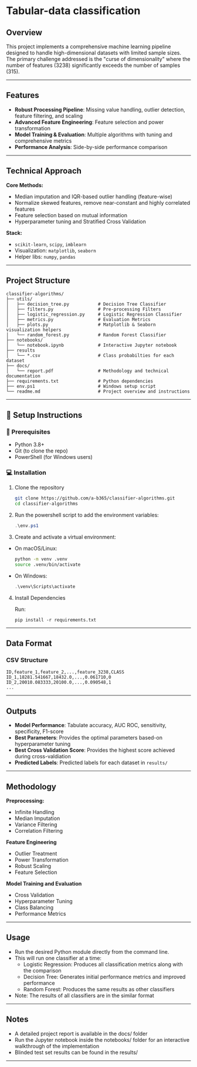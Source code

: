 # Tabular-data classification

## Overview

This project implements a comprehensive machine learning pipeline designed to handle high-dimensional datasets with limited sample sizes. The primary challenge addressed is the "curse of dimensionality" where the number of features (3238) significantly exceeds the number of samples (315).

---

## Features

- **Robust Processing Pipeline**: Missing value handling, outlier detection, feature filtering, and scaling
- **Advanced Feature Engineering**: Feature selection and power transformation
- **Model Training & Evaluation**: Multiple algorithms with tuning and comprehensive metrics
- **Performance Analysis**: Side-by-side performance comparison

---

## Technical Approach

**Core Methods:**
- Median imputation and IQR-based outlier handling (feature-wise)
- Normalize skewed features, remove near-constant and highly correlated features
- Feature selection based on mutual information
- Hyperparameter tuning and Stratified Cross Validation

**Stack:**
- `scikit-learn`, `scipy`, `imblearn`
- Visualization: `matplotlib`, `seaborn`
- Helper libs: `numpy`, `pandas`

---

## Project Structure

```
classifier-algorithms/
├── utils/
│   ├── decision_tree.py           # Decision Tree Classifier
│   ├── filters.py                 # Pre-processing Filters
│   ├── logistic_regression.py     # Logistic Regression Classifier
│   ├── metrics.py                 # Evaluation Metrics
│   ├── plots.py                   # Matplotlib & Seaborn visualization helpers
│   └── random_forest.py           # Random Forest Classifier
├── notebooks/
│   └── notebook.ipynb             # Interactive Jupyter notebook
├── results
│   └── *.csv                      # Class probabilties for each dataset 
├── docs/
│   └── report.pdf                 # Methodology and technical documentation
├── requirements.txt               # Python dependencies
├── env.ps1                        # Windows setup script
└── readme.md                      # Project overview and instructions
```

---

## 🚀 Setup Instructions

### 🔧 Prerequisites

- Python 3.8+
- Git (to clone the repo)
- PowerShell (for Windows users)

### 💻 Installation

1. Clone the repository

    ```bash
    git clone https://github.com/a-b365/classifier-algorithms.git
    cd classifier-algorithms
    ```

2. Run the powershell script to add the environment variables:

    ```powershell
    .\env.ps1
    ```

3. Create and activate a virtual environment:

  - On macOS/Linux:
    ```bash
    python -m venv .venv
    source .venv/bin/activate
    ```

  - On Windows:
    ```powershell
    .\venv\Scripts\activate
    ```

4. Install Dependencies

    Run:
    ```
    pip install -r requirements.txt
    ```
---

## Data Format

### CSV Structure
```
ID,feature_1,feature_2,...,feature_3238,CLASS
ID_1,18281.541667,18432.0,...,0.061710,0
ID_2,20010.083333,20100.0,...,0.090548,1
...
```

---

## Outputs

- **Model Performance**: Tabulate accuracy, AUC ROC, sensitivity, specificity, F1-score
- **Best Parameters**: Provides the optimal parameters based-on hyperparameter tuning
- **Best Cross Validation Score**: Provides the highest score achieved during cross-valdiation 
- **Predicted Labels**: Predicted labels for each dataset in `results/`
---

## Methodology

**Preprocessing:**
- Infinite Handling
- Median Imputation
- Variance Filtering
- Correlation Filtering

**Feature Engineering**
- Outlier Treatment
- Power Transformation
- Robust Scaling
- Feature Selection

**Model Training and Evaluation**
- Cross Validation
- Hyperparameter Tuning
- Class Balancing
- Performance Metrics

---

## Usage

- Run the desired Python module directly from the command line.
- This will run one classifier at a time:
  - Logistic Regression: Produces all classification metrics along with the comparison
  - Decision Tree: Generates initial performance metrics and improved performance
  - Random Forest: Produces the same results as other classifiers
- Note: The results of all classifiers are in the similar format

---

## Notes

  - A detailed project report is available in the docs/ folder
  - Run the Jupyter notebook inside the notebooks/ folder for an interactive walkthrough of the implementation
  - Blinded test set results can be found in the results/

---
